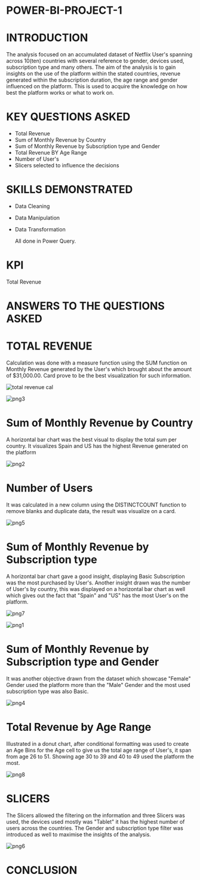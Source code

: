 # POWER-BI-PROJECT-1

# INTRODUCTION 

The analysis focused on an accumulated dataset of Netflix User's spanning across 10(ten) countries with several reference to gender, devices used, subscription type and many others. The aim of the analysis is to gain insights on the use of the platform within the stated countries, revenue generated within the subscription duration, the age range and gender influenced on the platform. This is used to acquire the knowledge on how best the platform works or what to work on.

# KEY QUESTIONS ASKED

* Total Revenue
* Sum of Monthly Revenue by Country
* Sum of Monthly Revenue by Subscription type and Gender
* Total Revenue BY Age Range
* Number of User's
* Slicers selected to influence the decisions

# SKILLS DEMONSTRATED 
* Data Cleaning
* Data Manipulation
* Data Transformation
  
  All done in Power Query.

# KPI

Total Revenue

# ANSWERS TO THE QUESTIONS ASKED

# TOTAL REVENUE

Calculation was done with a measure function using the SUM function on Monthly Revenue generated by the User's which brought about the amount of $31,000.00. Card prove to be the best visualization for such information. 


![total revenue cal](https://github.com/Horlawuhmi/POWER-BI-PROJECT-1/assets/139240835/e068181f-619f-4aa5-b7d2-5df2532ded79)

![png3](https://github.com/Horlawuhmi/POWER-BI-PROJECT-1/assets/139240835/8379081e-be78-4d0c-abfb-628abc85abdf)


# Sum of Monthly Revenue by Country

A horizontal bar chart was the best visual to display the total sum per country. It visualizes Spain and US has the highest Revenue generated on the platform


![png2](https://github.com/Horlawuhmi/POWER-BI-PROJECT-1/assets/139240835/6bc65c44-454a-403e-897d-2c5e6e66ffee)


# Number of Users

It was calculated in a new column using the DISTINCTCOUNT function to remove blanks and duplicate data, the result was visualize on a card.


![png5](https://github.com/Horlawuhmi/POWER-BI-PROJECT-1/assets/139240835/b391faaf-9fd3-4caa-8c32-5d80f375faff)



# Sum of Monthly Revenue by Subscription type

A horizontal bar chart gave a good insight, displaying Basic Subscription was the most purchased by User's. Another insight drawn was the number of User's by country, this was displayed on a horizontal bar chart as well which gives out the fact that "Spain" and "US" has the most User's on the platform. 


![png7](https://github.com/Horlawuhmi/POWER-BI-PROJECT-1/assets/139240835/bf03986f-e8ce-45e2-b275-05e2d9a0d851)

![png1](https://github.com/Horlawuhmi/POWER-BI-PROJECT-1/assets/139240835/d84c4913-cc55-4892-85a4-6a036ed849fa)

# Sum of Monthly Revenue by Subscription type and Gender 

It was another objective drawn from the dataset which showcase "Female" Gender used the platform more than the "Male" Gender and the most used subscription type was also Basic.


![png4](https://github.com/Horlawuhmi/POWER-BI-PROJECT-1/assets/139240835/b265a92a-8a42-4d8f-88f1-54e656d0f3f1)


# Total Revenue by Age Range

Illustrated in a donut chart, after conditional formatting was used to create an Age Bins for the Age cell to give us the total age range of User's, it span from age 26 to 51. Showing age 30 to 39 and 40 to 49 
used the platform the most.


![png8](https://github.com/Horlawuhmi/POWER-BI-PROJECT-1/assets/139240835/078bbf9b-30b4-41af-ba6c-f0be1ed6a44e)


# SLICERS

The Slicers allowed the filtering on the information and three Slicers was used, the devices used mostly was "Tablet" it has the highest number of users across the countries. The Gender and subscription type filter was introduced as well to maximise the insights of the analysis.


![png6](https://github.com/Horlawuhmi/POWER-BI-PROJECT-1/assets/139240835/bfe11173-b988-4771-a29e-89682204ff4b)



# CONCLUSION 

